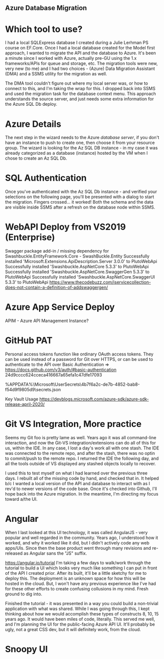 ## Azure Database Migration 

# Which tool to use?
I had a local SQLExpress database I created during a Julie Lerhman PS course on EF.Core.  Once I had a local database created for the Model first approach, I wanted to migrate the API and the database to Azure. 
It's been a minute since I worked with Azure, actually pre-GU using the 1.x frameworks/APIs for queue and storage, etc.  The migration tools were new, very new (to me) and I had two choices - (Azure) Data Migration Assistant (DMA) and a SSMS utility for the migration as well.


The DMA tool couldn't figure out where my local server was, or how to connect to this, and I'm taking the wrap for this.  I dropped back into SSMS and used the migration task for the database context menu.  This approach understands the source server, and just needs some extra information for the Azure SQL Db deploy.

# Azure Details
The next step in the wizard needs to the Azure *database server*, if you don't have an instance to push to create one, then choose it from your resource group.  The wizard is looking for the Az SQL DB instance - in my case it was already categorized as a database (instance) hosted by the VM when I chose to create an Az SQL Db.

# SQL Authentication
Once you've authenticated with the Az SQL Db instance - and verified your selections on the following page, you'll be presented with a dialog to start the migration.  Fingers crossed... it worked!  Both the schema and the data are visible inside SSMS after a refresh on the database node within SSMS.

# WebAPI Deploy from VS2019 (Enterprise)
Swagger package add-in / missing dependency for Swashbuckle.EntityFramework.Core - SwashBuckle.Entity 
Successfully installed 'Microsoft.Extensions.ApiDescription.Server 3.0.0' to PlutoWebApi
Successfully installed 'Swashbuckle.AspNetCore 5.3.3' to PlutoWebApi
Successfully installed 'Swashbuckle.AspNetCore.SwaggerGen 5.3.3' to PlutoWebApi
Successfully installed 'Swashbuckle.AspNetCore.SwaggerUI 5.3.3' to PlutoWebApi
https://www.thecodebuzz.com/iservicecollection-does-not-contain-a-definition-of-addswaggergen/

# Azure App Service Deploy
APIM - Azure API Management Instance?

# GitHub PAT
Personal access tokens function like ordinary OAuth access tokens. They can be used instead of a password for Git over HTTPS, or can be used to authenticate to the API over Basic Authentication => https://docs.github.com/v3/auth/#basic-authentication 24d9cccc624cceca416667a65efa1c47dfe17093



%APPDATA%\Microsoft\UserSecrets\4b7f6a2c-de7b-4852-bab8-f54d9f9805d9\secrets.json

Key Vault Usage
https://devblogs.microsoft.com/azure-sdk/azure-sdk-release-april-2020/

# Git VS Integration, More practice
Seems my Git foo is pretty lame as well.  Years ago it was all command-line interaction, and now the Git-VS integration/extensions can do all of this for us, within the IDE.  In any case, I lost a day's work all with one stash.  The IDE was connected to the remote repo, and after the stash, there was no optin to commit/push to the remote repo.  I returned the IDE the following day, and all the tools outside of VS displayed any stashed objects locally to recover.

I used this to test myself on what I had learned over the previous three days.  I rebuilt all of the missing code by hand, and checked that in.  It helped b/c I wanted a local version of the API and database to interact with as I rev'd to newer versions of the code base.  Once it's checked into Github, I'll hope back into the Azure migration.  In the meantime, I'm directing my focus toward a/the UI.  

# Angular
When I last looked at this UI technology, it was called AngularJS - very popular and well regarded in the community.  Years ago, I understood how it worked, and why it worked like it did, but I didn't actively code any web apps/UIs.  Since then the base product went through many revisions and re-released as Angular sans the "JS" suffix.  

https://angular.io/tutorial
I'm taking a few days to walk/work through the tutorial to build a UI which looks very much like something I can put in front of the API I created prior.  After its built, it'll be a little sketchy for me to deploy this.  The deployment is an unknown space for how this will be hosted in the cloud.  But, I won't have any previous experience like I've had for these other efforts to create confusing collusions in my mind.  Fresh ground to dig into.

Finished the tutorial - it was presented in a way you could build a non-trivial application with what was shared.  While I was going through this, I kept thinking about how we would accomplish these types of constructs 8, 10, 15 years ago.  It would have been miles of code, literally.  This served me well, and I'm planning the UI for the public-facing Azure API UI.  It'll probably be ugly, not a great CSS dev, but it will definitely work, from the cloud.

# Snoopy UI


